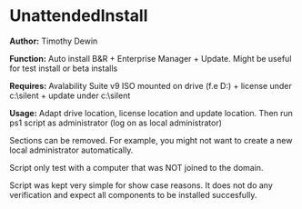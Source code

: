 # UnattendedInstall

**Author:** Timothy Dewin

**Function:** Auto install B&R + Enterprise Manager + Update. Might be useful for test install or beta installs

**Requires:** Avalability Suite v9 ISO mounted on drive (f.e D:) + license under c:\silent + update under c:\silent

**Usage:** Adapt drive location, license location and update location. Then run ps1 script as administrator (log on as local administrator)

Sections can be removed. For example, you might not want to create a new local administrator automatically. 

Script only test with a computer that was NOT joined to the domain.

Script was kept very simple for show case reasons. It does not do any verification and expect all components to be installed succesfully.